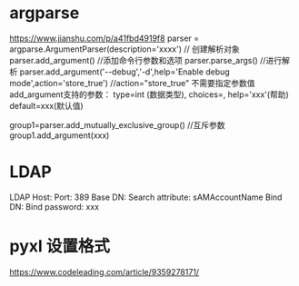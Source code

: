 # argparse  
https://www.jianshu.com/p/a41fbd4919f8
parser = argparse.ArgumentParser(description='xxxx') // 创建解析对象
parser.add_argument()   //添加命令行参数和选项
parser.parse_args()  //进行解析
parser.add_argument('--debug','-d',help='Enable debug mode',action='store_true')  //action="store_true" 不需要指定参数值 
add_argument支持的参数： type=int (数据类型), choices=[](限定范围), help='xxx'(帮助) default=xxx(默认值)

group1=parser.add_mutually_exclusive_group() //互斥参数
group1.add_argument(xxx)

# LDAP   
LDAP Host: 
Port: 389
Base DN: 
Search attribute: sAMAccountName
Bind DN: 
Bind password: xxx


# pyxl 设置格式  
https://www.codeleading.com/article/9359278171/
